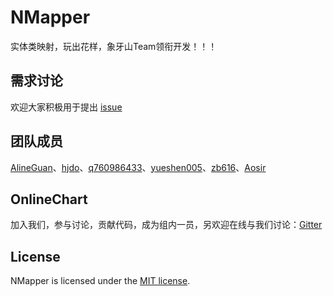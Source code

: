 # NMapper
实体类映射，玩出花样，象牙山Team领衔开发！！！   
  



## 需求讨论

欢迎大家积极用于提出 [issue](https://github.com/night-moon-studio/NMapper/issues/new) 

## 团队成员  

[AlineGuan](https://github.com/AlineGuan)、[hjdo](https://github.com/hjdo)、[q760986433](https://github.com/q760986433)、[yueshen005](https://github.com/yueshen005)、[zb616](https://github.com/zb616)、[Aosir](https://github.com/Aosir)

## OnlineChart

加入我们，参与讨论，贡献代码，成为组内一员，另欢迎在线与我们讨论：[Gitter](https://gitter.im/NMS-NMapper/community)

## License
NMapper is licensed under the [MIT license](LICENSE).


